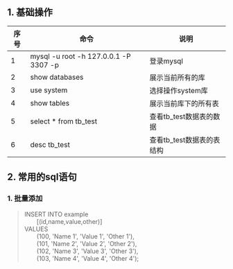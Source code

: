 ## 1. 基础操作

|序号|命令|说明|  
|--|--|--|  
|1|mysql -u root -h 127.0.0.1 -P 3307 -p|登录mysql|  
|2|show databases|展示当前所有的库|  
|3|use system|选择操作system库|  
|4|show tables| 展示当前库下的所有表|  
|5|select * from tb_test|查看tb_test数据表的数据|  
|6|desc tb_test|查看tb_test数据表的表结构|  

## 2. 常用的sql语句
### 1. 批量添加
>INSERT INTO example   
 &emsp;&emsp;[(id,name,value,other)]  
 VALUES   
 &emsp;&emsp;(100, 'Name 1', 'Value 1', 'Other 1'),  
 &emsp;&emsp;(101, 'Name 2', 'Value 2', 'Other 2'),  
 &emsp;&emsp;(102, 'Name 3', 'Value 3', 'Other 3'),  
 &emsp;&emsp;(103, 'Name 4', 'Value 4', 'Other 4');  
